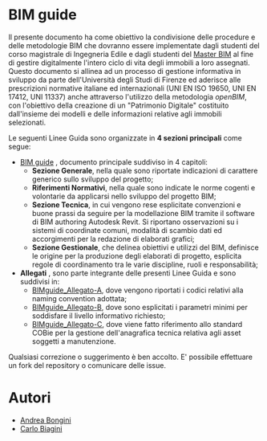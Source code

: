 # BIM guide

Il presente documento ha come obiettivo la condivisione delle procedure e delle metodologie BIM che dovranno essere implementate dagli studenti del corso magistrale di Ingegneria Edile e dagli studenti del [Master BIM](https://www.lbimunifi.it/) al fine di gestire digitalmente l'intero ciclo di vita degli immobili a loro assegnati. Questo documento si allinea ad un processo di gestione informativa in sviluppo da parte dell'Università degli Studi di Firenze ed aderisce alle prescrizioni normative italiane ed internazionali (UNI EN ISO 19650, UNI EN 17412, UNI 11337) anche attraverso l'utilizzo della metodologia _openBIM_, con l'obiettivo della creazione di un "Patrimonio Digitale" costituito dall'insieme dei modelli e delle informazioni relative agli immobili selezionati.

Le seguenti Linee Guida sono organizzate in **4 sezioni principali** come segue:

- [BIM guide](BIMguide_it.md) , documento principale suddiviso in 4 capitoli:
  - **Sezione Generale**, nella quale sono riportate indicazioni di carattere generico sullo sviluppo del progetto;
  - **Riferimenti Normativi**, nella quale sono indicate le norme cogenti e volontarie da applicarsi nello sviluppo del progetto BIM;
  - **Sezione Tecnica**, in cui vengono rese esplicitate convenzioni e buone prassi da seguire per la modellazione BIM tramite il software di BIM authoring Autodesk Revit. Si riportano osservazioni su i sistemi di coordinate comuni, modalità di scambio dati ed accorgimenti per la redazione di elaborati grafici;
  - **Sezione Gestionale**, che delinea obiettivi e utilizzi del BIM, definisce le origine per la produzione degli elaborati di progetto, esplicita regole di coordinamento tra le varie discipline, ruoli e responsabilità;
- **Allegati** , sono parte integrante delle presenti Linee Guida e sono suddivisi in:
  - [BIMguide_Allegato-A](BIMguide_Allegato-A.md), dove vengono riportati i codici relativi alla naming convention adottata;
  - [BIMguide_Allegato-B](BIMguide_Allegato-B.md), dove sono esplicitati i parametri minimi per soddisfare il livello informativo richiesto;
  - [BIMguide_Allegato-C](BIMguide_Allegato-C.md), dove viene fatto riferimento allo standard COBie per la gestione dell'anagrafica tecnica relativa agli asset soggetti a manutenzione.

Qualsiasi correzione o suggerimento è ben accolto. E' possibile effettuare un fork del repository o comunicare delle issue.

# Autori

- [Andrea Bongini](mailto:andrea.bongini@unifi.it)
- [Carlo Biagini](mailto:carlo.biagini@unifi.it)
